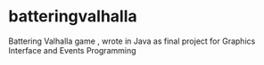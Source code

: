 # batteringvalhalla
Battering Valhalla game , wrote in Java as final project for Graphics Interface and Events Programming
